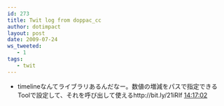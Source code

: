 ```yaml
---
id: 273
title: Twit log from doppac_cc
author: dotimpact
layout: post
date: 2009-07-24
ws_tweeted:
   - 1
tags:
   - twit
---
```

<ul class="ws_tweet_list">
  <li class="ws_tweet">
    timelineなんてライブラリあるんだなー。数値の増減をパスで指定できるToolで設定して、それを呼び出して使えるhttp://bit.ly/21iRIf <a class="ws_tweet_time" href="http://twitter.com/doppac_cc/statuses/2793148821">14:17:02</a>
  </li>
</ul>
